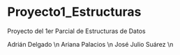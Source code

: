 # Proyecto1_Estructuras
Proyecto del 1er Parcial de Estructuras de Datos

Adrián Delgado \n
Ariana Palacios \n
José Julio Suárez \n
